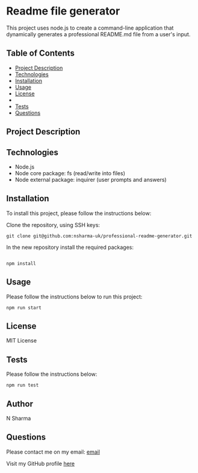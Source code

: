 # Readme file generator 

This project uses node.js to create a command-line application that dynamically generates a professional README.md file from a user's input.



## Table of Contents

 
  - [Project Description](#description)
  -  [Technologies](#technologies)
  - [Installation](#installation)
  - [Usage](#usage)
  - [License](#license)
  -
  - [Tests](#tests)
  - [Questions](#questions)

## Project Description

## Technologies

- Node.js 
- Node core package: fs (read/write into files)
- Node external package: inquirer (user prompts and answers)


## Installation

To install this project, please follow the instructions below:

Clone the repository, using SSH keys:
```
git clone git@github.com:nsharma-uk/professional-readme-generator.git
```
In the new repository install the required packages:
```

npm install
```

## Usage

Please follow the instructions below to run this project:

```
npm run start
```

## License

MIT License





## Tests

Please follow the instructions below:

```
npm run test
```

## Author

N Sharma


## Questions

Please contact me on my email: [email](nsharmauk711@gmail.com) 

Visit my GitHub profile [here](https://github.com/nsharma-uk)